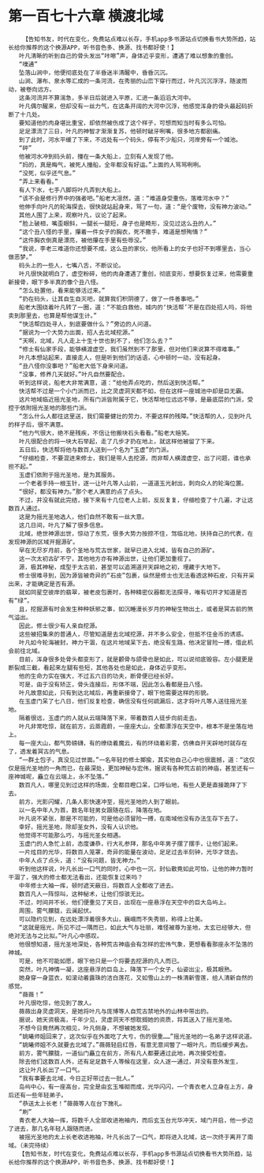 # 第一百七十六章 横渡北域
        【告知书友，时代在变化，免费站点难以长存，手机app多书源站点切换看书大势所趋，站长给你推荐的这个换源APP，听书音色多、换源、找书都好使！】
       叶凡清晰的听到自己的骨头发出“咔嚓”声，身体近乎变形，遭遇了难以想象的重创。
       “噗通”
       坠落山涧中，他便彻底处在了半昏迷半清醒中，昏昏沉沉。
       山涧、瀑布、泉水等汇成的一条河流，在秀丽的山峦下穿行而过，叶凡沉沉浮浮，随波而动，被卷向远方。
       这条河流并不算湍急，多半日后就进入平原，汇进一条滔滔大河中。
       叶凡偶尔醒来，但却没有一丝力气，在这条开阔的大河中沉浮，他感觉浑身的骨头最起码折断了十几处。
       要知道他的肉身堪比重宝，却依然被伤成了这个样子，可想而知当时有多么可怕。
       足足漂流了三日，叶凡的神智才渐渐复苏，他顿时龇牙咧嘴，很多地方都剧痛。
       到了此时，河水平缓了下来，不远处有一个码头，停有不少船只，河岸旁有一个城池。
       “砰”
       他被河水冲到码头前，撞在一条大船上，立刻有人发现了他。
       “妈的，真是晦气，被死人撞船，全年都没有好运。”上面的人骂骂咧咧。
       “没死，似乎还气息。”
       “弄上来看看。”
       有人下水，七手八脚将叶凡弄到大船上。
       “该不会是修行界中的强者吧。”船老大凛然，道：“难道身受重伤，落难河水中？”
       他伸手向叶凡的轮海探去，很快就站起身来，骂了一句，道：“是个废物，没有神力波动。”
       其他人围了上来，观察叶凡，议论了起来。
       “脸上破相，嘴歪眼斜，一腿长一腿短，身子也是畸形，没见过这么丑的人。”
       “这个丑八怪的手里，攥着一件女子的胸衣，死不撒手，难道是想殉情？”
       “这件胸衣倒真是漂亮，被他攥在手里有些辱没。”
       “我说，李老三难道你还想要不成，这么丑的家伙，他所看上的女子也好不到哪里去，当心做恶梦。”
       码头上的一些人，七嘴八舌，不断议论。
       叶凡很快就明白了，虚空粉碎，他的肉身遭遇了重创，彻底变形，想要恢复过来，他需要重新接骨，眼下多半真的像个丑八怪。
       “怎么处置他，看来能够活过来。”
       “扔在码头，让其自生自灭吧，就算我们积阴德了，做了一件善事吧。”
       船老大围绕着叶凡转了一圈，道：“不能白救他，城内的‘快活帮’不是在四处招人吗，将他卖到那里去，也算是帮他谋生计。”
       “快活帮四处寻人，到底要做什么？”旁边的人问道。
       “据说为一个大势力出面，招人去北域挖源。”
       “天啊，北域，凡人走上十生十世也到不了，他们怎么去？”
       “修士有仙家手段，能够横渡虚空，我们虽然到不了那里，但对他们来说算不得难事。”
       叶凡本想站起来，直接走人，但是听到他们的话语，心中顿时一动，没有起身。
       “丑八怪你没事吧？”船老大低下身来问道。
       “没事，修养几天就好。”叶凡自然要配合。
       听到这样说，船老大非常满意，道：“给他弄点吃的，然后送到快活帮。”
       快活帮不过是一个小门派而已，比之灵虚洞天都不如，但在这样一座城池中却是巨无霸。
       这片地域临近摇光圣地，所有门派皆附属于它，快活帮地位远远不够，是最底层的门派，受控于依附摇光圣地的那些门派。
       “怎么什么人都往这里送，我们需要健壮的劳力，不要这样的残障。”快活帮的人，见到叶凡的样子后，很不满意。
       “他力气很大，绝不是残疾，不信让他搬块石头看看。”船老大赔笑。
       叶凡很配合的将一块大石举起，走了几步才扔在地上，就这样他被留了下来。
       五日后，快活帮将他与数百人送到一个名为“玉虚”的门派。
       “仔细检查，不要混进来修士，我们是带人去挖源，而非帮人横渡虚空，出了问题，谁也承担不起。”
       玉虚们依附于摇光圣地，是为其服务。
       一个老者手持一根玉针，逐一让叶凡等人山前，一道道玉光射出，刺向众人的轮海位置。
       “很好，都没有神力。”那个老人满意的点了点头。
       不过，并没有就此完结，接下来有十几位老人上前，反反复复，仔细检查了十几遍，才让这数百人通过。
       这是为摇光圣地选人，他们自然不敢有一丝大意。
       这几日间，叶凡了解了很多信息。
       北域，绝世神源出世，惊动了东荒，很多大势力按捺不住，驾临北地，扶持自己的代表，在发现神源的区域开掘源矿。
       早在无尽岁月前，各个圣地与荒古世家，就早已进入北域，皆有自己的源矿。
       这一次太初古矿不宁，其他地方亦有神源出世，让他们更加重视了。
       源，极其神秘，成型于太古前，甚至可以追溯道开天辟地之初，埋藏于大地下。
       修士很难寻到，因为源皆被奇异的“石皮”包裹，纵然是修士也无法看透这种石皮，只有开采出来，才能确定是否有源。
       就如同星空彼岸的翡翠，被老皮包裹时，各种精密仪器都无法探寻，唯有切开才知道是否有“绿”。
       且，挖掘源有时会发生种种妖邪之事，如沉睡漫长岁月的神秘生物出土，或者是冥古前的煞气溢出。
       因此，修士很少有人亲自挖源。
       这些被招集来的普通人，尽管知道是去北域挖源，并不多么安全，但抵不住金币的诱惑。
       叶凡如今轮海被封，神力干涸，在这片地域呆下去，绝没有生路，他决定冒险一搏，借此机会前往北域。
       目前，浑身很多处骨头都变形了，就是颧骨与颌骨也是如此，可以说彻底毁容。左小腿更是断裂成三截，看起来左腿有些短，其他各处也是如此，身体近乎变形。
       他的生命力实在强大，不过五六日的功夫，断骨便已经长好。
       可是，由于没有矫正，骨头连接后，形体不端，因此怎么看都是丑八怪。
       叶凡故意如此，只有到达北域后，再重新接骨了，眼下他需要这样的形貌。
       在玉虚门呆了七八日，他们反复检查，确信没有任何疏漏后，这才将叶凡等人送往摇光圣地。
       隔着很远，玉虚门的人就从云端降落下来，带着数百人徒步向前走去。
       叶凡非常吃惊，就在前方，云蒸霞蔚，一座座大山，全都漂浮在天空中，根本不是坐落在地上。
       每一座大山，都气势磅礴，有的缭绕着魔云，有的环绕着彩雾，仿佛自开天辟地时就存在了，透发着冥古的气息。
       “一群土包子，真没见过世面。”一名年轻的修士揶揄，其实他自己心中也很震撼，道：“这仅仅是摇光圣地的一角而已，在最深处，更加神秘与宏伟，据说有各种荒古前的神庙，甚至还有一座神城呢，矗立在云端上，永不坠落。”
       数百凡人，哪里见到过这样的场面，全都目瞪口呆，口呼仙地，有些人更是直接跪拜了下去。
       前方，光影闪耀，几条人影快速冲至，摇光圣地的人到了眼前。
       以一名中年人为首，数名年轻男女跟随在后，降落在地。
       叶凡说不紧张，那是不可能的，可是他必须冒险一搏，在南域他没有办法生存下去了。
       幸好，摇光圣地，除却圣女外，没有人认识他。
       他觉得不可能那么巧，与摇光圣女相遇。
       玉虚门的人急忙上前，态度谦恭，行大礼参拜，那名中年男子摆了摆手，让他们起来。
       一片炫目的光华，将数百人笼罩，奇异的能量在波动，足足过去半刻钟，光华才敛去。
       中年人点了点头，道：“没有问题，皆无神力。”
       听到他这样说，叶凡长出一口气的同时，心中也一沉，封仙散竟如此可怕，让他的神力暂时干涸了，强大的修士都无法看出，还能恢复过来吗？
       中年修士大袖一挥，顿时遮天蔽日，将数百人全都收了进去。
       数百凡人一阵惊叫，这种秘术，让他们惊骇无比。
       不过，时间并不长，他们便重见了天日，出现在一座悬浮在天空中的巨大岛屿上。
       周围，雾气朦胧，云澜起伏。
       可以隐约见到，在远处漂浮着很多大山，巍峨而不失秀丽，称得上壮美。
       “这就是摇光，所见不过一隅而已，如此大气与壮丽，难怪被尊为圣地，太玄已经够大，但绝对无法与之比拟。”叶凡心中感叹。
       他很想知道，摇光圣地深处，各种荒古神庙会有怎样的宏伟气象，更想看看那座永不坠落的神城。
       可是，他不可能如愿，眼下他只是一个将要去挖源的凡人而已。
       突然，叶凡神情一凝，这座悬浮的巨岛上，降落下一个女子，仙姿出尘，极其眼熟。
       她身穿一身蓝衣，如滚动着露珠的洁白莲花，又如雪山上的一株清新雪莲，给人清新自然的感觉。
       “薇薇！”
       叶凡很吃惊，他见到了故人。
       薇薇出身灵虚洞天，是她将叶凡与庞博等人自荒古禁地外的山林中带出的。
       据说，她天资极高，千年少见，灵虚洞天不想耽搁她的资质，将其送入了摇光圣地。
       不想今日竟然再次相见，叶凡侧身，不想被她发现。
       “姚曦师姐回来了，这次似乎在外面吃了大亏，伤的很重……”摇光圣地的一名弟子这样说道。
       “姚曦师姐不久就要去北域了。”薇薇轻启红唇，有意无意间瞥了一眼叶凡，而后缓步离去。
       前方，雾气朦胧，一道仙门矗立在前方，所有凡人都要通过此地，再次接受检查。
       除去他们这数百人外，还有足足数千人等候在这里，众人逐一通过，并没有意外发生，
       这让叶凡长出了一口气。
       “我有事要去北域，今日正好带过去一批人。”
       岛屿中心，有一座高台，完全是由玄玉堆砌而成，光华闪闪，一个青衣老人立身在上方，身后还有一些年轻弟子。
       “恭送太上长老！”薇薇等人在台下施礼。
       “刷”
       青衣老人大袖一挥，将数千人全部收进袍袖内，而后玄玉台光华冲天，域门开启，他一步迈了进去，那几名年轻人跟随而进。
       被摇光圣地的太上长老收进袍袖，叶凡长出了一口气，即将进入北域，这一次终于离开了南域。（未完待续）
       【告知书友，时代在变化，免费站点难以长存，手机app多书源站点切换看书大势所趋，站长给你推荐的这个换源APP，听书音色多、换源、找书都好使！】